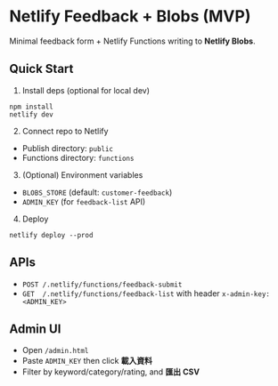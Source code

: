 # Netlify Feedback + Blobs (MVP)

Minimal feedback form + Netlify Functions writing to **Netlify Blobs**.

## Quick Start
1) Install deps (optional for local dev)
```
npm install
netlify dev
```
2) Connect repo to Netlify
- Publish directory: `public`
- Functions directory: `functions`

3) (Optional) Environment variables
- `BLOBS_STORE` (default: `customer-feedback`)
- `ADMIN_KEY` (for `feedback-list` API)

4) Deploy
```
netlify deploy --prod
```

## APIs
- `POST /.netlify/functions/feedback-submit`
- `GET  /.netlify/functions/feedback-list` with header `x-admin-key: <ADMIN_KEY>`


## Admin UI
- Open `/admin.html`
- Paste `ADMIN_KEY` then click **載入資料**
- Filter by keyword/category/rating, and **匯出 CSV**
